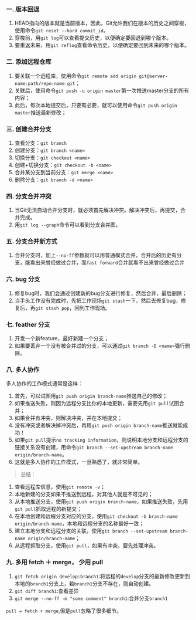 ### 一. 版本回退
1. HEAD指向的版本就是当前版本，因此，Git允许我们在版本的历史之间穿梭，使用命令`git reset --hard commit_id`。
2. 穿梭前，用`git log`可以查看提交历史，以便确定要回退到哪个版本。
3. 要重返未来，用`git reflog`查看命令历史，以便确定要回到未来的哪个版本。

### 二. 添加远程仓库
1. 要关联一个远程库，使用命令`git remote add origin git@server-name:path/repo-name.git`；
2. 关联后，使用命令`git push -u origin master`第一次推送master分支的所有内容；
3. 此后，每次本地提交后，只要有必要，就可以使用命令`git push origin master`推送最新修改；

### 三. 创建合并分支
1. 查看分支：`git branch`
2. 创建分支：`git branch <name>`
3. 切换分支：`git checkout <name>`
4. 创建+切换分支：`git checkout -b <name>`
5. 合并某分支到当前分支：`git merge <name>`
6. 删除分支：`git branch -d <name>`

### 四. 分支合并冲突 
1. 当Git无法自动合并分支时，就必须首先解决冲突。解决冲突后，再提交，合并完成。
2. 用`git log --graph`命令可以看到分支合并图。

### 五. 分支合并新方式
1. 合并分支时，加上`--no-ff`参数就可以用普通模式合并，合并后的历史有分支，能看出来曾经做过合并，而`fast forward`合并就看不出来曾经做过合并

### 六. bug 分支
1. 修复bug时，我们会通过创建新的bug分支进行修复，然后合并，最后删除；
2. 当手头工作没有完成时，先把工作现场`git stash`一下，然后去修复bug，修复后，再`git stash pop`，回到工作现场。

### 七. feather 分支
1. 开发一个新feature，最好新建一个分支；
2. 如果要丢弃一个没有被合并过的分支，可以通过`git branch -D <name>`强行删除。

### 八. 多人协作
多人协作的工作模式通常是这样：

1. 首先，可以试图用`git push origin branch-name`推送自己的修改；
2. 如果推送失败，则因为远程分支比你的本地更新，需要先用`git pull`试图合并；
3. 如果合并有冲突，则解决冲突，并在本地提交；
4. 没有冲突或者解决掉冲突后，再用`git push origin branch-name`推送就能成功！
5. 如果`git pull`提示`no tracking information`，则说明本地分支和远程分支的链接关系没有创建，用命令`git branch --set-upstream branch-name origin/branch-name`。
6. 这就是多人协作的工作模式，一旦熟悉了，就非常简单。

> 总结：

1. 查看远程库信息，使用`git remote -v`；
2. 本地新建的分支如果不推送到远程，对其他人就是不可见的；
3. 从本地推送分支，使用`git push origin branch-name`，如果推送失败，先用`git pull`抓取远程的新提交；
4. 在本地创建和远程分支对应的分支，使用`git checkout -b branch-name origin/branch-name`，本地和远程分支的名称最好一致；
5. 建立本地分支和远程分支的关联，使用`git branch --set-upstream branch-name origin/branch-name`；
6. 从远程抓取分支，使用`git pull`，如果有冲突，要先处理冲突。

### 九. 多用 fetch ＋ merge， 少用 pull

1. `git fetch origin develop:branch1`:将远程的`develop`分支的最新修改更新到本地的`branch1`分支上，若`branch1`分支不存在，则自动创建。
2. `git diff branch1`:查看差异
3. `git merge --no-ff -m "some comment" branch1`:合并分支`branch1`

`pull = fetch + merge`,但是`pull`忽略了很多细节。